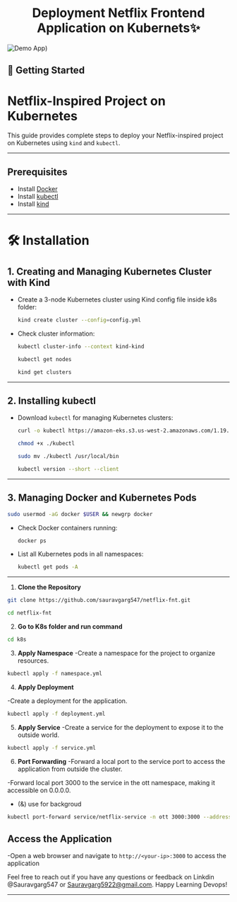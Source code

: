 
<h1 align="center">Deployment Netflix Frontend Application on Kubernets✨</h1>

![Demo App](https://i.imgur.com/FLNs9Qy.jpg))




## 🚀 Getting Started

# **Netflix-Inspired Project on Kubernetes**

This guide provides complete steps to deploy your Netflix-inspired project on Kubernetes using `kind` and `kubectl`.

---

## **Prerequisites**
- Install [Docker](https://docs.docker.com/get-docker/)
- Install [kubectl](https://kubernetes.io/docs/tasks/tools/)
- Install [kind](https://kind.sigs.k8s.io/)

---

# 🛠 Installation
## 1. Creating and Managing Kubernetes Cluster with Kind
- Create a 3-node Kubernetes cluster using Kind config file inside k8s folder:

  ```bash
  kind create cluster --config=config.yml
  ```

- Check cluster information:
  ```bash
  kubectl cluster-info --context kind-kind
  ```
  ```bash
  kubectl get nodes
  ```
  ```bash
  kind get clusters
  ```

---

## 2. Installing kubectl

- Download `kubectl` for managing Kubernetes clusters:
  ```bash
  curl -o kubectl https://amazon-eks.s3.us-west-2.amazonaws.com/1.19.6/2021-01-05/bin/linux/amd64/kubectl
  ```
  ```bash
  chmod +x ./kubectl
  ```
  ```bash
  sudo mv ./kubectl /usr/local/bin
  ```
  ```bash
  kubectl version --short --client
  ```

---

## 3. Managing Docker and Kubernetes Pods

  ```bash
  sudo usermod -aG docker $USER && newgrp docker
  ```
- Check Docker containers running:
  ```bash
  docker ps
  ```

- List all Kubernetes pods in all namespaces:
  ```bash
  kubectl get pods -A
  ```

---

1. **Clone the Repository**

```bash
git clone https://github.com/sauravgarg547/netflix-fnt.git
```
```bash
cd netflix-fnt
```

2. **Go to K8s folder and run command**

```bash
cd k8s
```
3. **Apply Namespace**
-Create a namespace for the project to organize resources.

```bash
kubectl apply -f namespace.yml
```

4. **Apply Deployment**

-Create a deployment for the application.
```bash
kubectl apply -f deployment.yml
```

5. **Apply Service**
-Create a service for the deployment to expose it to the outside world.
```bash
kubectl apply -f service.yml
```
 6. **Port Forwarding**
 -Forward a local port to the service port to access the application from outside the cluster.

 -Forward local port 3000 to the service in the ott namespace, making it accessible on 0.0.0.0.
- (&) use for backgroud
```bash
kubectl port-forward service/netflix-service -n ott 3000:3000 --address=0.0.0.0 &
```

## Access the Application 
-Open a web browser and navigate to `http://<your-ip>:3000` to access the application





Feel free to reach out if you have any questions or feedback on Linkdin 
@Sauravgarg547 or Sauravgarg5922@gmail.com. Happy Learning Devops!

---

